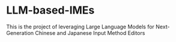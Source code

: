 # LLM-based-IMEs
This is the project of leveraging Large Language Models for Next-Generation Chinese and Japanese Input Method Editors
